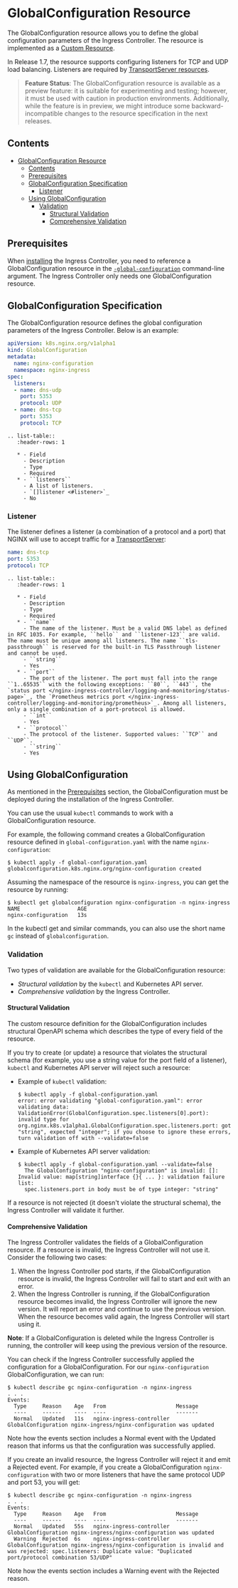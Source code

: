 # GlobalConfiguration Resource

The GlobalConfiguration resource allows you to define the global configuration parameters of the Ingress Controller. The resource is implemented as a [Custom Resource](https://kubernetes.io/docs/concepts/extend-kubernetes/api-extension/custom-resources/).

In Release 1.7, the resource supports configuring listeners for TCP and UDP load balancing. Listeners are required by [TransportServer resources](/nginx-ingress-controller/configuration/transportserver-resource).

> **Feature Status**: The GlobalConfiguration resource is available as a preview feature: it is suitable for experimenting and testing; however, it must be used with caution in production environments. Additionally, while the feature is in preview, we might introduce some backward-incompatible changes to the resource specification in the next releases.

## Contents

- [GlobalConfiguration Resource](#globalconfiguration-resource)
  - [Contents](#contents)
  - [Prerequisites](#prerequisites)
  - [GlobalConfiguration Specification](#globalconfiguration-specification)
    - [Listener](#listener)
  - [Using GlobalConfiguration](#using-globalconfiguration)
    - [Validation](#validation)
      - [Structural Validation](#structural-validation)
      - [Comprehensive Validation](#comprehensive-validation)

## Prerequisites

When [installing](/nginx-ingress-controller/installation/installation-with-manifests) the Ingress Controller, you need to reference a GlobalConfiguration resource in the [`-global-configuration`](/nginx-ingress-controller/configuration/global-configuration/command-line-arguments#cmdoption-global-configuration) command-line argument. The Ingress Controller only needs one GlobalConfiguration resource.

## GlobalConfiguration Specification

The GlobalConfiguration resource defines the global configuration parameters of the Ingress Controller. Below is an example:
```yaml
apiVersion: k8s.nginx.org/v1alpha1
kind: GlobalConfiguration 
metadata:
  name: nginx-configuration
  namespace: nginx-ingress
spec:
  listeners:
  - name: dns-udp
    port: 5353
    protocol: UDP
  - name: dns-tcp
    port: 5353
    protocol: TCP
``` 

```eval_rst
.. list-table::
   :header-rows: 1

   * - Field
     - Description
     - Type
     - Required
   * - ``listeners``
     - A list of listeners.
     - `[]listener <#listener>`_
     - No
```

### Listener

The listener defines a listener (a combination of a protocol and a port) that NGINX will use to accept traffic for a [TransportServer](/nginx-ingress-controller/configuration/transportserver-resource):
```yaml
name: dns-tcp
port: 5353
protocol: TCP
```

```eval_rst
.. list-table::
   :header-rows: 1

   * - Field
     - Description
     - Type
     - Required
   * - ``name``
     - The name of the listener. Must be a valid DNS label as defined in RFC 1035. For example, ``hello`` and ``listener-123`` are valid. The name must be unique among all listeners. The name ``tls-passthrough`` is reserved for the built-in TLS Passthrough listener and cannot be used.
     - ``string``
     - Yes
   * - ``port``
     - The port of the listener. The port must fall into the range ``1..65535`` with the following exceptions: ``80``, ``443``, the `status port </nginx-ingress-controller/logging-and-monitoring/status-page>`_, the `Prometheus metrics port </nginx-ingress-controller/logging-and-monitoring/prometheus>`_. Among all listeners, only a single combination of a port-protocol is allowed.
     - ``int``
     - Yes 
   * - ``protocol``
     - The protocol of the listener. Supported values: ``TCP`` and ``UDP``.
     - ``string``
     - Yes 
```

## Using GlobalConfiguration 

As mentioned in the [Prerequisites](#prerequisites) section, the GlobalConfiguration must be deployed during the installation of the Ingress Controller. 

You can use the usual `kubectl` commands to work with a GlobalConfiguration resource.

For example, the following command creates a GlobalConfiguration resource defined in `global-configuration.yaml` with the name `nginx-configuration`:
```
$ kubectl apply -f global-configuration.yaml
globalconfiguration.k8s.nginx.org/nginx-configuration created
```

Assuming the namespace of the resource is `nginx-ingress`, you can get the resource by running:
```
$ kubectl get globalconfiguration nginx-configuration -n nginx-ingress
NAME                  AGE
nginx-configuration   13s
```

In the kubectl get and similar commands, you can also use the short name `gc` instead of `globalconfiguration`.

### Validation

Two types of validation are available for the GlobalConfiguration resource:
* *Structural validation* by the `kubectl` and Kubernetes API server.
* *Comprehensive validation* by the Ingress Controller.

#### Structural Validation

The custom resource definition for the GlobalConfiguration includes structural OpenAPI schema which describes the type of every field of the resource.

If you try to create (or update) a resource that violates the structural schema (for example, you use a string value for the port field of a listener), `kubectl` and Kubernetes API server will reject such a resource:
* Example of `kubectl` validation:
    ```
    $ kubectl apply -f global-configuration.yaml
    error: error validating "global-configuration.yaml": error validating data: ValidationError(GlobalConfiguration.spec.listeners[0].port): invalid type for org.nginx.k8s.v1alpha1.GlobalConfiguration.spec.listeners.port: got "string", expected "integer"; if you choose to ignore these errors, turn validation off with --validate=false
    ```
* Example of Kubernetes API server validation:
    ```
    $ kubectl apply -f global-configuration.yaml --validate=false
      The GlobalConfiguration "nginx-configuration" is invalid: []: Invalid value: map[string]interface {}{ ... }: validation failure list:
      spec.listeners.port in body must be of type integer: "string"
    ```

If a resource is not rejected (it doesn't violate the structural schema), the Ingress Controller will validate it further.

#### Comprehensive Validation

The Ingress Controller validates the fields of a GlobalConfiguration resource. If a resource is invalid, the Ingress Controller will not use it. Consider the following two cases:
1. When the Ingress Controller pod starts, if the GlobalConfiguration resource is invalid, the Ingress Controller will fail to start and exit with an error.
1. When the Ingress Controller is running, if the GlobalConfiguration resource becomes invalid, the Ingress Controller will ignore the new version. It will report an error and continue to use the previous version. When the resource becomes valid again, the Ingress Controller will start using it. 

**Note**: If a GlobalConfiguration is deleted while the Ingress Controller is running, the controller will keep using the previous version of the resource.

You can check if the Ingress Controller successfully applied the configuration for a GlobalConfiguration. For our  `nginx-configuration` GlobalConfiguration, we can run:
```
$ kubectl describe gc nginx-configuration -n nginx-ingress
. . .
Events:
  Type     Reason    Age   From                      Message
  ----     ------    ----  ----                      -------
  Normal   Updated   11s   nginx-ingress-controller  GlobalConfiguration nginx-ingress/nginx-configuration was updated
```
Note how the events section includes a Normal event with the Updated reason that informs us that the configuration was successfully applied.

If you create an invalid resource, the Ingress Controller will reject it and emit a Rejected event. For example, if you create a GlobalConfiguration `nginx-configuration` with two or more listeners that have the same protocol UDP and port 53, you will get:
```
$ kubectl describe gc nginx-configuration -n nginx-ingress
. . .
Events:
  Type     Reason    Age   From                      Message
  ----     ------    ----  ----                      -------
  Normal   Updated   55s   nginx-ingress-controller  GlobalConfiguration nginx-ingress/nginx-configuration was updated
  Warning  Rejected  6s    nginx-ingress-controller  GlobalConfiguration nginx-ingress/nginx-configuration is invalid and was rejected: spec.listeners: Duplicate value: "Duplicated port/protocol combination 53/UDP"
```
Note how the events section includes a Warning event with the Rejected reason.